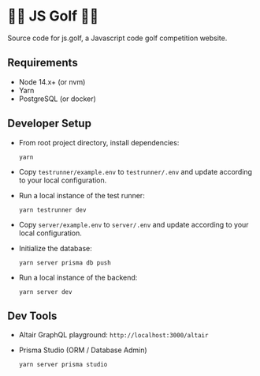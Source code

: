 # 🏌️‍♀️ JS Golf 🏌️‍♂️

Source code for js.golf, a Javascript code golf competition website.

## Requirements

* Node 14.x+ (or nvm)
* Yarn
* PostgreSQL (or docker)

## Developer Setup

* From root project directory, install dependencies:

  ```shell
  yarn
  ```

* Copy `testrunner/example.env` to `testrunner/.env` and update according to your local configuration.

* Run a local instance of the test runner:

  ```shell
  yarn testrunner dev
  ```

* Copy `server/example.env` to `server/.env` and update according to your local configuration.

* Initialize the database:

  ```shell
  yarn server prisma db push
  ```

* Run a local instance of the backend:

  ```shell
  yarn server dev
  ```

## Dev Tools

* Altair GraphQL playground: `http://localhost:3000/altair`

* Prisma Studio (ORM / Database Admin)

  ```shell
  yarn server prisma studio
  ```

